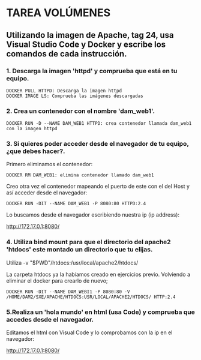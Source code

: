 # TAREA VOLÚMENES 

## Utilizando la imagen de Apache, tag 24, usa Visual Studio Code y Docker y escribe los comandos de cada instrucción.

### 1. Descarga la imagen 'httpd' y comprueba que está en tu equipo.

```
DOCKER PULL HTTPD: Descarga la imagen httpd
DOCKER IMAGE LS: Comprueba las imágenes descargadas
```

### 2. Crea un contenedor con el nombre 'dam_web1'.
```
DOCKER RUN -D --NAME DAM_WEB1 HTTPD: crea contenedor llamada dam_web1 con la imagen httpd
```
### 3. Si quieres poder acceder desde el navegador de tu equipo, ¿que debes hacer?.

Primero eliminamos el contenedor:
```
DOCKER RM DAM_WEB1: elimina contenedor llamado dam_web1
```
Creo otra vez el contenedor mapeando el puerto de este con el del Host y así acceder desde el navegador:
```
DOCKER RUN -DIT --NAME DAM_WEB1 -P 8080:80 HTTPD:2.4
```

Lo buscamos desde el navegador escribiendo nuestra ip (ip address):

http://172.17.0.1:8080/

### 4. Utiliza bind mount para que el directorio del apache2 'htdocs' este montado un directorio que tu elijas.

Utiliza -v "$PWD"/htdocs:/usr/local/apache2/htdocs/

La carpeta htdocs ya la habíamos creado en ejercicios previo. Volviendo a eliminar el docker para crearlo de nuevo;
```
DOCKER RUN -DIT --NAME DAM_WEBI1 -P 8080:80 -V /HOME/DAM2/SXE/APACHE/HTDOCS:USR/LOCAL/APACHE2/HTDOCS/ HTTP:2.4
```
### 5.Realiza un 'hola mundo' en html (usa Code) y comprueba que accedes desde el navegador.

Editamos el html con Visual Code y lo comprobamos con la ip en el navegador:

http://172.17.0.1:8080/




